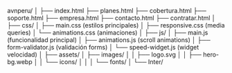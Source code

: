 avnperu/
│
├── index.html
├── planes.html
├── cobertura.html
├── soporte.html
├── empresa.html
├── contacto.html
├── contratar.html
│
├── css/
│   ├── main.css          (estilos principales)
│   ├── responsive.css    (media queries)
│   └── animations.css    (animaciones)
│
├── js/
│   ├── main.js          (funcionalidad principal)
│   ├── animations.js    (scroll animations)
│   ├── form-validator.js (validación forms)
│   └── speed-widget.js  (widget velocidad)
│
├── assets/
│   ├── images/
│   │   ├── logo.svg
│   │   ├── hero-bg.webp
│   │   └── icons/
│   │
│   └── fonts/
│       └── Inter/
